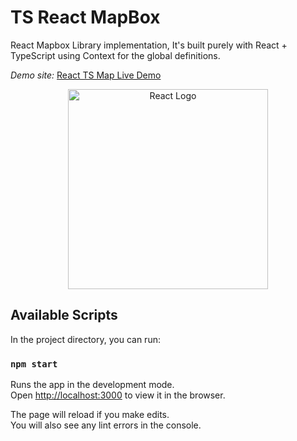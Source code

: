# TS React MapBox

React Mapbox Library implementation, It's built purely with React + TypeScript using Context for the global definitions.

_Demo site:_ <a href="https://duquejo01.github.io/React-TS-map/" target="blank">React TS Map Live Demo</a>

<p align="center">
  <a href="https://reactjs.org/" target="blank"><img src="https://upload.wikimedia.org/wikipedia/commons/a/a7/React-icon.svg" width="320" alt="React Logo" /></a>
</p>

## Available Scripts

In the project directory, you can run:

### `npm start`

Runs the app in the development mode.\
Open [http://localhost:3000](http://localhost:3000) to view it in the browser.

The page will reload if you make edits.\
You will also see any lint errors in the console.
